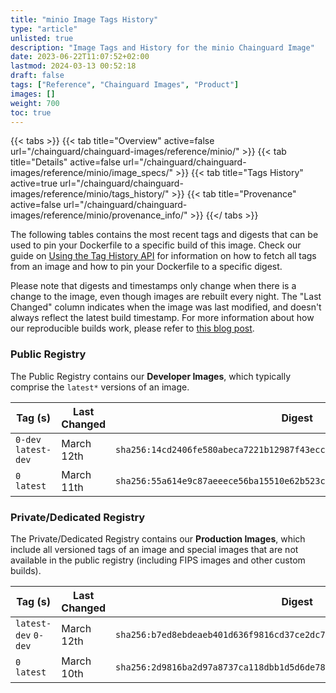 ```yaml
---
title: "minio Image Tags History"
type: "article"
unlisted: true
description: "Image Tags and History for the minio Chainguard Image"
date: 2023-06-22T11:07:52+02:00
lastmod: 2024-03-13 00:52:18
draft: false
tags: ["Reference", "Chainguard Images", "Product"]
images: []
weight: 700
toc: true
---
```


{{< tabs >}}
{{< tab title="Overview" active=false url="/chainguard/chainguard-images/reference/minio/" >}}
{{< tab title="Details" active=false url="/chainguard/chainguard-images/reference/minio/image_specs/" >}}
{{< tab title="Tags History" active=true url="/chainguard/chainguard-images/reference/minio/tags_history/" >}}
{{< tab title="Provenance" active=false url="/chainguard/chainguard-images/reference/minio/provenance_info/" >}}
{{</ tabs >}}

The following tables contains the most recent tags and digests that can be used to pin your Dockerfile to a specific build of this image. Check our guide on [Using the Tag History API](/chainguard/chainguard-images/using-the-tag-history-api/) for information on how to fetch all tags from an image and how to pin your Dockerfile to a specific digest.

Please note that digests and timestamps only change when there is a change to the image, even though images are rebuilt every night. The "Last Changed" column indicates when the image was last modified, and doesn't always reflect the latest build timestamp. For more information about how our reproducible builds work, please refer to [this blog post](https://www.chainguard.dev/unchained/reproducing-chainguards-reproducible-image-builds).

### Public Registry
The Public Registry contains our **Developer Images**, which typically comprise the `latest*` versions of an image.

| Tag (s)               | Last Changed | Digest                                                                    |
|-----------------------|--------------|---------------------------------------------------------------------------|
|  `0-dev` `latest-dev` | March 12th   | `sha256:14cd2406fe580abeca7221b12987f43ecce51ebea2a155b9ba1ddf873951a004` |
|  `0` `latest`         | March 11th   | `sha256:55a614e9c87aeeece56ba15510e62b523cc70a9a744db79595a2064dfa77486c` |


### Private/Dedicated Registry
The Private/Dedicated Registry contains our **Production Images**, which include all versioned tags of an image and special images that are not available in the public registry (including FIPS images and other custom builds).

| Tag (s)               | Last Changed | Digest                                                                    |
|-----------------------|--------------|---------------------------------------------------------------------------|
|  `latest-dev` `0-dev` | March 12th   | `sha256:b7ed8ebdeaeb401d636f9816cd37ce2dc770f338373b578c13f1869c4f2c0d73` |
|  `0` `latest`         | March 10th   | `sha256:2d9816ba2d97a8737ca118dbb1d5d6de78680bbae1e4553c63a0864ea67d48ca` |

